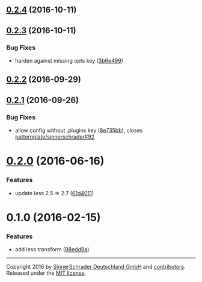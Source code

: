 <a name="0.2.4"></a>
## [0.2.4](https://github.com/sinnerschrader/patternplate-transform-less/compare/v0.2.3...v0.2.4) (2016-10-11)



<a name="0.2.3"></a>
## [0.2.3](https://github.com/sinnerschrader/patternplate-transform-less/compare/v0.2.2...v0.2.3) (2016-10-11)


### Bug Fixes

* harden against missing opts key ([3b6e499](https://github.com/sinnerschrader/patternplate-transform-less/commit/3b6e499))



<a name="0.2.2"></a>
## [0.2.2](https://github.com/sinnerschrader/patternplate-transform-less/compare/v0.2.1...v0.2.2) (2016-09-29)



<a name="0.2.1"></a>
## [0.2.1](https://github.com/sinnerschrader/patternplate-transform-less/compare/v0.2.0...v0.2.1) (2016-09-26)


### Bug Fixes

* allow config without .plugins key ([8e735bb](https://github.com/sinnerschrader/patternplate-transform-less/commit/8e735bb)), closes [patternplate/sinnerschrader#92](https://github.com/patternplate/sinnerschrader/issues/92)



<a name="0.2.0"></a>
# [0.2.0](https://github.com/sinnerschrader/patternplate-transform-less/compare/v0.1.0...v0.2.0) (2016-06-16)


### Features

* update less 2.5 => 2.7 ([61d4011](https://github.com/sinnerschrader/patternplate-transform-less/commit/61d4011))



<a name="0.1.0"></a>
# 0.1.0 (2016-02-15)


### Features

* add less transform ([98edd9a](https://github.com/sinnerschrader/patternplate-transform-less/commit/98edd9a))





---
Copyright 2016 by [SinnerSchrader Deutschland GmbH](https://github.com/sinnerschrader) and [contributors](./graphs/contributors). Released under the [MIT license]('./license.md').
